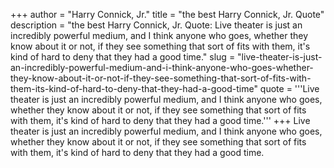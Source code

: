 +++
author = "Harry Connick, Jr."
title = "the best Harry Connick, Jr. Quote"
description = "the best Harry Connick, Jr. Quote: Live theater is just an incredibly powerful medium, and I think anyone who goes, whether they know about it or not, if they see something that sort of fits with them, it's kind of hard to deny that they had a good time."
slug = "live-theater-is-just-an-incredibly-powerful-medium-and-i-think-anyone-who-goes-whether-they-know-about-it-or-not-if-they-see-something-that-sort-of-fits-with-them-its-kind-of-hard-to-deny-that-they-had-a-good-time"
quote = '''Live theater is just an incredibly powerful medium, and I think anyone who goes, whether they know about it or not, if they see something that sort of fits with them, it's kind of hard to deny that they had a good time.'''
+++
Live theater is just an incredibly powerful medium, and I think anyone who goes, whether they know about it or not, if they see something that sort of fits with them, it's kind of hard to deny that they had a good time.
